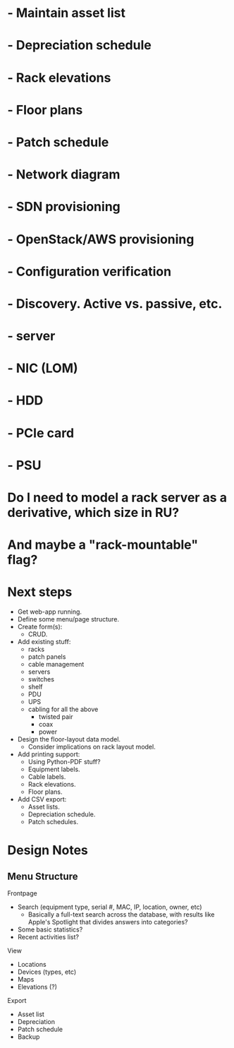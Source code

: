 # - Maintain asset list
# - Depreciation schedule
# - Rack elevations
# - Floor plans
# - Patch schedule
# - Network diagram
# - SDN provisioning
# - OpenStack/AWS provisioning
# - Configuration verification
# - Discovery.  Active vs. passive, etc.


#  - server
#  - NIC (LOM)
#  - HDD
#  - PCIe card
#  - PSU

# Do I need to model a rack server as a derivative, which size in RU?
# And maybe a "rack-mountable" flag?


Next steps
==========

- Get web-app running.
- Define some menu/page structure.
- Create form(s):
  - CRUD.
- Add existing stuff:
  - racks
  - patch panels
  - cable management
  - servers
  - switches
  - shelf
  - PDU
  - UPS
  - cabling for all the above
    - twisted pair
    - coax
    - power
- Design the floor-layout data model.
  - Consider implications on rack layout model.
- Add printing support:
  - Using Python-PDF stuff?
  - Equipment labels.
  - Cable labels.
  - Rack elevations.
  - Floor plans.
- Add CSV export:
  - Asset lists.
  - Depreciation schedule.
  - Patch schedules.



Design Notes
============

Menu Structure
--------------

  Frontpage
  - Search (equipment type, serial #, MAC, IP, location, owner, etc)
    - Basically a full-text search across the database, with results
      like Apple's Spotlight that divides answers into categories?
  - Some basic statistics?
  - Recent activities list?

  View
  - Locations
  - Devices (types, etc)
  - Maps
  - Elevations (?)

  Export
  - Asset list
  - Depreciation
  - Patch schedule
  - Backup

